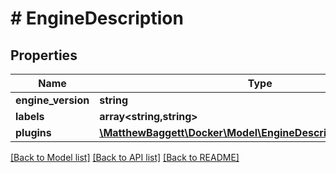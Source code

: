 # # EngineDescription

## Properties

Name | Type | Description | Notes
------------ | ------------- | ------------- | -------------
**engine_version** | **string** |  | [optional]
**labels** | **array<string,string>** |  | [optional]
**plugins** | [**\MatthewBaggett\Docker\Model\EngineDescriptionPluginsInner[]**](EngineDescriptionPluginsInner.md) |  | [optional]

[[Back to Model list]](../../README.md#models) [[Back to API list]](../../README.md#endpoints) [[Back to README]](../../README.md)
